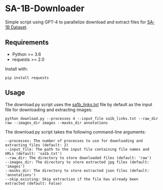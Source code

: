# SA-1B-Downloader
Simple script using GPT-4 to parallelize download and extract files for [SA-1B Dataset](https://ai.facebook.com/datasets/segment-anything/). 

## Requirements
* Python >= 3.6
* requests >= 2.0

Install with:
```
pip install requests
```

## Usage

The download.py script uses the [sa1b_links.txt](https://ai.facebook.com/datasets/segment-anything-downloads/) file by default as the input file for downloading and extracting images:

```
python download.py --processes 4 --input_file sa1b_links.txt --raw_dir raw --images_dir images --masks_dir annotations
```

The download.py script takes the following command-line arguments:

    --processes: The number of processes to use for downloading and extracting files (default: 2)
    --input_file: The path to the input file containing file names and URLs (default: 'sa1b.txt')
    --raw_dir: The directory to store downloaded files (default: 'raw')
    --images_dir: The directory to store extracted jpg files (default: 'images')
    --masks_dir: The directory to store extracted json files (default: 'annotations')
    --skip_existing: Skip extraction if the file has already been extracted (default: False)
    
